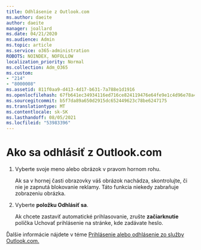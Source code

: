 ```yaml
---
title: Odhlásenie z Outlook.com
ms.author: daeite
author: daeite
manager: joallard
ms.date: 04/21/2020
ms.audience: Admin
ms.topic: article
ms.service: o365-administration
ROBOTS: NOINDEX, NOFOLLOW
localization_priority: Normal
ms.collection: Adm_O365
ms.custom:
- "214"
- "8000008"
ms.assetid: 811f0aa9-d413-4d17-b631-7a788e1d1916
ms.openlocfilehash: 67fb641ec34934116ed716ce824119476e64fe9e1c4d96e78a4d022f799763e5
ms.sourcegitcommit: b5f7da89a650d2915dc652449623c78be6247175
ms.translationtype: MT
ms.contentlocale: sk-SK
ms.lasthandoff: 08/05/2021
ms.locfileid: "53983396"
---
```

# <a name="how-to-sign-out-of-outlookcom"></a>Ako sa odhlásiť z Outlook.com

1. Vyberte svoje meno alebo obrázok v pravom hornom rohu.

    Ak sa v hornej časti obrazovky váš obrázok nachádza, skontrolujte, či nie je zapnutá blokovanie reklamy. Táto funkcia niekedy zabraňuje zobrazeniu obrázka.

2. Vyberte **položku Odhlásiť sa**.

    Ak chcete zastaviť automatické prihlasovanie, zrušte **začiarknutie** políčka Uchovať prihlásenie na stránke, kde zadávate heslo.

Ďalšie informácie nájdete v téme [Prihlásenie alebo odhlásenie zo služby Outlook.com.](https://support.office.com/article/e08eb8ac-ac27-49f4-a400-a47311e1ee7e?wt.mc_id=Office_Outlook_com_Alchemy)
  